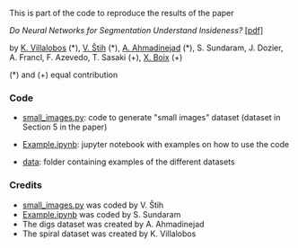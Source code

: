This is part of the code to reproduce the results of the paper 

*Do Neural Networks for Segmentation Understand Insideness?* [\[pdf\]](https://cbmm.mit.edu/sites/default/files/publications/CBMM-Memo-105v2.pdf)

by [K. Villalobos](https://github.com/kimvc7) (\*), [V. Štih](https://github.com/vilim) (\*), [A. Ahmadinejad](https://github.com/Amiineh) (\*), S. Sundaram, J. Dozier, A. Francl, F. Azevedo, T. Sasaki (+), [X. Boix](http://web.mit.edu/xboix/www/index.html) (+)

(*) and (+) equal contribution 


### Code

* [small_images.py](https://github.com/xboix/insideness_data/blob/master/small_images.py): code to generate "small images" dataset (dataset in Section 5 in the paper)

* [Example.ipynb](https://github.com/xboix/insideness_data/blob/master/Example.ipynb): jupyter notebook with examples on how to use the code

* [data](https://github.com/xboix/insideness_data/tree/master/data): folder containing examples of the different datasets

### Credits

* [small_images.py](https://github.com/xboix/insideness_data/blob/master/small_images.py) was coded by V. Štih
* [Example.ipynb](https://github.com/xboix/insideness_data/blob/master/Example.ipynb) was coded by S. Sundaram
* The digs dataset was created by A. Ahmadinejad 
* The spiral dataset was created by K. Villalobos
